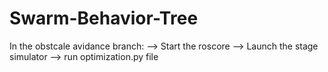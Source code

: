 # Swarm-Behavior-Tree

In the obstcale avidance branch: 
--> Start the roscore 
--> Launch the stage simulator 
--> run optimization.py file 
